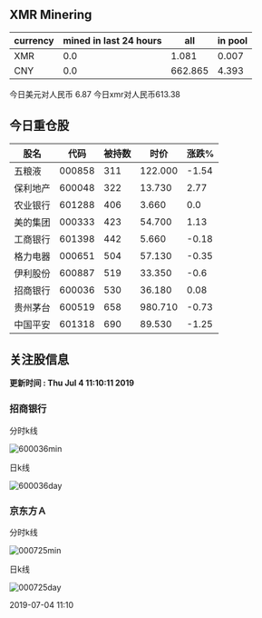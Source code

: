 ## XMR Minering

|currency|mined in last 24 hours|all|in pool|
|---|---|---|---|
|XMR|0.0|1.081|0.007|
|CNY|0.0|662.865|4.393|

今日美元对人民币 6.87	今日xmr对人民币613.38


## 今日重仓股 

|股名|代码|被持数|时价|涨跌%|
|---|---|---|---|---|
|五粮液|000858|311|122.000|-1.54|
|保利地产|600048|322|13.730|2.77|
|农业银行|601288|406|3.660|0.0|
|美的集团|000333|423|54.700|1.13|
|工商银行|601398|442|5.660|-0.18|
|格力电器|000651|504|57.130|-0.35|
|伊利股份|600887|519|33.350|-0.6|
|招商银行|600036|530|36.180|0.08|
|贵州茅台|600519|658|980.710|-0.73|
|中国平安|601318|690|89.530|-1.25|

## 关注股信息
**更新时间 : Thu Jul  4 11:10:11 2019**
### 招商银行 
分时k线

![600036min](http://image.sinajs.cn/newchart/min/n/sh600036.gif)

日k线

![600036day](http://image.sinajs.cn/newchart/daily/n/sh600036.gif)

### 京东方Ａ 
分时k线

![000725min](http://image.sinajs.cn/newchart/min/n/sz000725.gif)

日k线

![000725day](http://image.sinajs.cn/newchart/daily/n/sz000725.gif)

2019-07-04 11:10